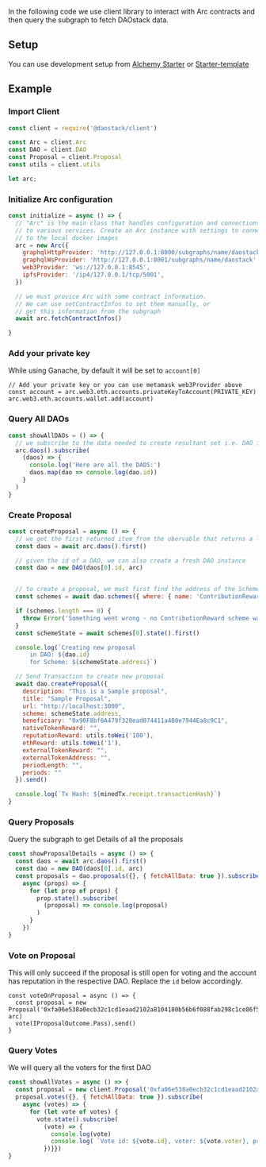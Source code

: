 In the following code we use client library to interact with Arc contracts and then query the subgraph to fetch DAOstack data.

## Setup

You can use development setup from [Alchemy Starter](https://github.com/daostack/DAOstack-Hackers-Kit/tree/master/alchemy-starter) or [Starter-template](https://github.com/daostack/DAOstack-Hackers-Kit/tree/master/starter-template)
 
## Example

### Import Client

```javascript
const client = require('@daostack/client')

const Arc = client.Arc
const DAO = client.DAO
const Proposal = client.Proposal
const utils = client.utils

let arc;
```

### Initialize Arc configuration

```javascript
const initialize = async () => {
  // "Arc" is the main class that handles configuration and connections
  // to various services. Create an Arc instance with settings to connect
  // to the local docker images
  arc = new Arc({
    graphqlHttpProvider: 'http://127.0.0.1:8000/subgraphs/name/daostack',
    graphqlWsProvider: 'http://127.0.0.1:8001/subgraphs/name/daostack',
    web3Provider: 'ws://127.0.0.1:8545',
    ipfsProvider: '/ip4/127.0.0.1/tcp/5001',
  })

  // we must provice Arc with some contract information.
  // We can use setContractInfos to set them manually, or
  // get this information from the subgraph
  await arc.fetchContractInfos()

}
```

### Add your private key 

While using Ganache, by default it will be set to `account[0]`

```
// Add your private key or you can use metamask web3Provider above
const account = arc.web3.eth.accounts.privateKeyToAccount(PRIVATE_KEY)
arc.web3.eth.accounts.wallet.add(account)
```

### Query All DAOs

```javascript
const showAllDAOs = () => {
  // we subscribe to the data needed to create resultant set i.e. DAO id in this case
  arc.daos().subscribe(
    (daos) => {
      console.log('Here are all the DAOS:')
      daos.map(dao => console.log(dao.id))
    }
  )
}
```

### Create Proposal

```javascript
const createProposal = async () => {
  // we get the first returned item from the obervable that returns a list of DAOs
  const daos = await arc.daos().first()

  // given the id of a DAO, we can also create a fresh DAO instance
  const dao = new DAO(daos[0].id, arc)


  // to create a proposal, we must first find the address of the Scheme in which to create the proposal
  const schemes = await dao.schemes({ where: { name: 'ContributionReward'}}).first()

  if (schemes.length === 0) {
    throw Error('Something went wrong - no ContributionReward scheme was registered with this DAO')
  }
  const schemeState = await schemes[0].state().first()

  console.log(`Creating new proposal
      in DAO: ${dao.id}
      for Scheme: ${schemeState.address}`)

  // Send Transaction to create new proposal
  await dao.createProposal({
    description: "This is a Sample proposal",
    title: "Sample Proposal",
    url: "http://localhost:3000",
    scheme: schemeState.address,
    beneficiary: "0x90F8bf6A479f320ead074411a4B0e7944Ea8c9C1",
    nativeTokenReward: "",
    reputationReward: utils.toWei('100'),
    ethReward: utils.toWei('1'),
    externalTokenReward: "",
    externalTokenAddress: "",
    periodLength: "",
    periods: ""
  }).send()

  console.log(`Tx Hash: ${minedTx.receipt.transactionHash}`)
}
```

### Query Proposals

Query the subgraph to get Details of all the proposals

```javascript
const showProposalDetails = async () => {
  const daos = await arc.daos().first()
  const dao = new DAO(daos[0].id, arc)
  const proposals = dao.proposals({}, { fetchAllData: true }).subscribe(
    async (props) => {
      for (let prop of props) {
        prop.state().subscribe(
          (proposal) => console.log(proposal)
        )
      }
    })
}
```

### Vote on Proposal

This will only succeed if the proposal is still open for voting and the account has reputation in the respective DAO.
Replace the `id` below accordingly.

```
const voteOnProposal = async () => {
  const proposal = new Proposal('0xfa06e538a0ecb32c1cd1eaad2102a8104180b56b6f088fab298c1ce86f582b8e', arc)
  vote(IProposalOutcome.Pass).send()
}
```

### Query Votes

We will query all the voters for the first DAO

```javascript
const showAllVotes = async () => {
  const proposal = new client.Proposal('0xfa06e538a0ecb32c1cd1eaad2102a8104180b56b6f088fab298c1ce86f582b8e', arc)
  proposal.votes({}, { fetchAllData: true }).subscribe(
    async (votes) => {
      for (let vote of votes) {
        vote.state().subscribe(
          (vote) => {
            console.log(vote)
            console.log( `Vote id: ${vote.id}, voter: ${vote.voter}, proposal: ${proposal.id}`)
          })}})
}
```
